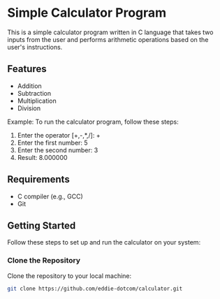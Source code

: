 # Simple Calculator Program
This is a simple calculator program written in C language that takes two inputs from the user and performs arithmetic operations based on the user's instructions.

## Features
- Addition
- Subtraction
- Multiplication
- Division

Example: 
To run the calculator program, follow these steps:

1. Enter the operator [+,-,*,/]: +
2. Enter the first number: 5
3. Enter the second number: 3
4. Result: 8.000000

## Requirements
- C compiler (e.g., GCC)
- Git

## Getting Started
Follow these steps to set up and run the calculator on your system:

### Clone the Repository
Clone the repository to your local machine:
   ```bash
 git clone https://github.com/eddie-dotcom/calculator.git
